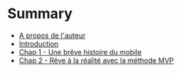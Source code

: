 # Summary

* [A propos de l'auteur](a-propos-de-lauteur.md)
* [Introduction](README.md)
* [Chap 1 - Une brêve histoire du mobile](chapter1.md)
* [Chap 2 - Rêve à la réalité avec la méthode MVP](application-mobile-un-marche-a-croissance-exponentielle.md)

